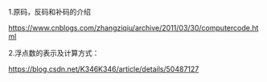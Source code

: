 1.原码，反码和补码的介绍

https://www.cnblogs.com/zhangziqiu/archive/2011/03/30/computercode.html

2.浮点数的表示及计算方式：

https://blog.csdn.net/K346K346/article/details/50487127